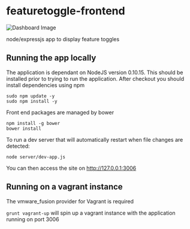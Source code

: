 featuretoggle-frontend
======================

![Dashboard Image](https://raw.github.com/opentable/featuretoggle-frontend/master/screenshots/dashboard-v2.png?token=1033384__eyJzY29wZSI6IlJhd0Jsb2I6b3BlbnRhYmxlL2ZlYXR1cmV0b2dnbGUtZnJvbnRlbmQvbWFzdGVyL3NjcmVlbnNob3RzL2Rhc2hib2FyZC12Mi5wbmciLCJleHBpcmVzIjoxMzk0Mzk5MTE0fQ%3D%3D--6e2b74cb02f67b7e6b5b1b78d59b1aa5d06e6ea6 "Dashboard")


node/expressjs app to display feature toggles

Running the app locally
--

The application is dependant on NodeJS version 0.10.15. This should be installed prior to trying to run the application. After checkout you should install dependencies using npm

```
sudo npm update -y
sudo npm install -y
```

Front end packages are managed by bower 
```
npm install -g bower
bower install
```

To run a dev server that will automatically restart when file changes are detected:
```
node server/dev-app.js
```
You can then access the site on http://127.0.0.1:3006

Running on a vagrant instance
--

The vmware_fusion provider for Vagrant is required

`grunt vagrant-up` will spin up a vagrant instance with the application running on port 3006
